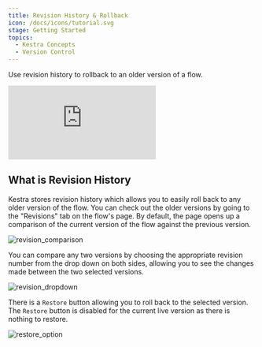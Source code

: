 ```yaml
---
title: Revision History & Rollback
icon: /docs/icons/tutorial.svg
stage: Getting Started
topics:
  - Kestra Concepts
  - Version Control
---
```


Use revision history to rollback to an older version of a flow.

<div class="video-container">
    <iframe src="https://www.youtube.com/embed/lpHl52Rlvr0?si=RyPvvhGNkTmskLKP" title="YouTube video player" frameborder="0" allow="accelerometer; autoplay; clipboard-write; encrypted-media; gyroscope; picture-in-picture; web-share" referrerpolicy="strict-origin-when-cross-origin" allowfullscreen></iframe>
</div>

## What is Revision History

Kestra stores revision history which allows you to easily roll back to any older version of the flow. You can check out the older versions by going to the "Revisions" tab on the flow's page. By default, the page opens up a comparison of the current version of the flow against the previous version.

![revision_comparison](@assets/docs/how-to-guides/rollback-and-revision-history/revision_comparison.png)

You can compare any two versions by choosing the appropriate revision number from the drop down on both sides, allowing you to see the changes made between the two selected versions.

![revision_dropdown](@assets/docs/how-to-guides/rollback-and-revision-history/revision_dropdown.png)

There is a `Restore` button allowing you to roll back to the selected version. The `Restore` button is disabled for the current live version as there is nothing to restore.

![restore_option](@assets/docs/how-to-guides/rollback-and-revision-history/restore_option.png)

